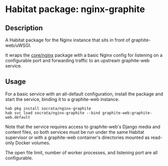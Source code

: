# Habitat package: nginx-graphite

## Description

A Habitat package for the Nginx instance that sits in front of graphite-web/uWSGI.

It wraps the [core/nginx](https://bldr.habitat.sh/#/pkgs/core/nginx) package with a basic Nginx config for listening on a configurable port and forwarding traffic to an upstream graphite-web service.

## Usage

For a basic service with an all-default configuration, install the package and start the service, binding it to a graphite-web instance.

```shell
hab pkg install socrata/nginx-graphite
hab svc load socrata/nginx-graphite --bind graphite-web:graphite-web.default
```

Note that the service requires access to graphite-web's Django media and content files, so both services must be run under the same Habitat supervisor or with a graphite-web container's directories mounted as read-only Docker volumes.

The open file limit, number of worker processes, and listening port are all configurable.
